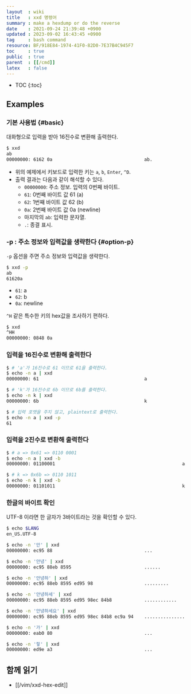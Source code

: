 ```yaml
---
layout  : wiki
title   : xxd 명령어
summary : make a hexdump or do the reverse
date    : 2021-09-24 21:39:48 +0900
updated : 2023-09-02 16:43:45 +0900
tag     : bash command
resource: BF/918E84-1974-41F0-82D0-7E37B4C945F7
toc     : true
public  : true
parent  : [[/cmd]]
latex   : false
---
```

* TOC
{:toc}

## Examples

### 기본 사용법 {#basic}

대화형으로 입력을 받아 16진수로 변환해 출력한다.

```bash
$ xxd
ab
00000000: 6162 0a                                  ab.
```

- 위의 예제에서 키보드로 입력한 키는 `a`, `b`, `Enter`, `^D`.
- 출력 결과는 다음과 같이 해석할 수 있다.
    - `00000000`: 주소 정보. 입력의 0번째 바이트.
    - `61`: 0번째 바이트 값 61 (a)
    - `62`: 1번째 바이트 값 62 (b)
    - `0a`: 2번째 바이트 값 0a (newline)
    - 마지막의 `ab`: 입력한 문자열.
    - `.`: 종결 표시.

### -p : 주소 정보와 입력값을 생략한다 {#option-p}

`-p` 옵션을 주면 주소 정보와 입력값을 생략한다.

```bash
$ xxd -p
ab
61620a
```

- `61`: a
- `62`: b
- `0a`: newline

`^H` 같은 특수한 키의 hex값을 조사하기 편하다.

```bash
$ xxd
^HH
00000000: 0848 0a
```

### 입력을 16진수로 변환해 출력한다

```sh
$ # 'a'가 16진수로 61 이므로 61을 출력한다.
$ echo -n a | xxd
00000000: 61                                       a
```

```sh
$ # 'k'가 16진수로 6b 이므로 6b를 출력한다.
$ echo -n k | xxd
00000000: 6b                                       k
```

```bash
$ # 입력 포맷을 주지 않고, plaintext로 출력한다.
$ echo -n a | xxd -p
61
```

### 입력을 2진수로 변환해 출력한다

```sh
$ # a => 0x61 => 0110 0001
$ echo -n a | xxd -b
00000000: 01100001                                               a
```

```sh
$ # k => 0x6b => 0110 1011
$ echo -n k | xxd -b
00000000: 01101011                                               k
```

### 한글의 바이트 확인

UTF-8 이라면 한 글자가 3바이트라는 것을 확인할 수 있다.

```bash
$ echo $LANG
en_US.UTF-8

$ echo -n '안' | xxd
00000000: ec95 88                                  ...

$ echo -n '안녕' | xxd
00000000: ec95 88eb 8595                           ......

$ echo -n '안녕하' | xxd
00000000: ec95 88eb 8595 ed95 98                   .........

$ echo -n '안녕하세' | xxd
00000000: ec95 88eb 8595 ed95 98ec 84b8            ............

$ echo -n '안녕하세요' | xxd
00000000: ec95 88eb 8595 ed95 98ec 84b8 ec9a 94    ...............
```

```bash
$ echo -n '가' | xxd
00000000: eab0 80                                  ...

$ echo -n '힣' | xxd
00000000: ed9e a3                                  ...
```

## 함께 읽기

- [[/vim/xxd-hex-edit]]

